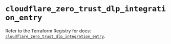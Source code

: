 # `cloudflare_zero_trust_dlp_integration_entry`

Refer to the Terraform Registry for docs: [`cloudflare_zero_trust_dlp_integration_entry`](https://registry.terraform.io/providers/cloudflare/cloudflare/5.10.1/docs/resources/zero_trust_dlp_integration_entry).
